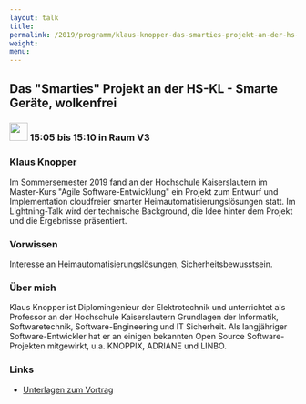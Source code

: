 ```yaml
---
layout: talk
title:
permalink: /2019/programm/klaus-knopper-das-smarties-projekt-an-der-hs-kl-smarte-geraete-wolkenfrei/
weight:
menu:
---
```

## Das "Smarties" Projekt an der HS-KL - Smarte Geräte, wolkenfrei

### <img height = "32" src="../../../images/lightning.svg"> 15:05 bis 15:10 in Raum V3

### Klaus Knopper

Im Sommersemester 2019 fand an der Hochschule Kaiserslautern im Master-Kurs "Agile Software-Entwicklung" ein Projekt zum Entwurf und Implementation cloudfreier smarter Heimautomatisierungslösungen statt. Im Lightning-Talk wird der technische Background, die Idee hinter dem Projekt und die Ergebnisse präsentiert.

### Vorwissen

Interesse an Heimautomatisierungslösungen, Sicherheitsbewusstsein.

### Über mich

Klaus Knopper ist Diplomingenieur der Elektrotechnik und unterrichtet als Professor an der Hochschule Kaiserslautern Grundlagen der Informatik, Softwaretechnik, Software-Engineering und IT Sicherheit. Als langjähriger Software-Entwickler hat er an einigen bekannten Open Source Software-Projekten mitgewirkt, u.a. KNOPPIX, ADRIANE und LINBO.

### Links

- <a href="http://knopper.net/tuebix/" target="_blank">Unterlagen zum Vortrag</a>